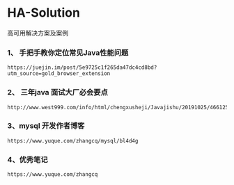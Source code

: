 # HA-Solution
高可用解决方案及案例


### 1、 手把手教你定位常见Java性能问题
    https://juejin.im/post/5e9725c1f265da47dc4cd8bd?utm_source=gold_browser_extension
    
### 2、 三年java 面试大厂必会要点
    http://www.west999.com/info/html/chengxusheji/Javajishu/20191025/4661254.html

### 3、mysql 开发作者博客
    https://www.yuque.com/zhangcq/mysql/bl4d4g
    
### 4、优秀笔记
    https://www.yuque.com/zhangcq
